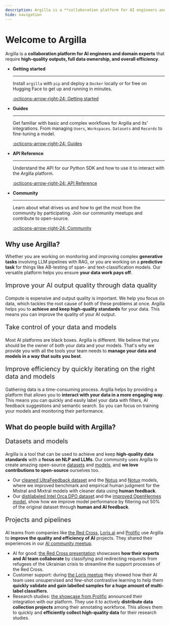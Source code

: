 ```yaml
---
description: Argilla is a **collaboration platform for AI engineers and domain experts** that require **high-quality outputs, full data ownership, and overall efficiency**.
hide: navigation
---
```


# Welcome to Argilla

Argilla is a **collaboration platform for AI engineers and domain experts** that require **high-quality outputs, full data ownership, and overall efficiency**.

<div class="grid cards" markdown>

-  __Getting started__

    ---

    Install `argilla` with `pip` and deploy a `Docker` locally or for free on Hugging Face to get up and running in minutes.

    [:octicons-arrow-right-24: Getting started](getting_started/quickstart.md)

-  __Guides__

    ---

    Get familiar with basic and complex workflows for Argilla and its' integrations. From managing `Users`, `Workspaces`. `Datasets` and `Records` to fine-tuning a model.

    [:octicons-arrow-right-24: Guides](how_to_guides/index.md)

-  __API Reference__

    ---

    Understand the API for our Python SDK and how to use it to interact with the Argilla platform.

    [:octicons-arrow-right-24: API Reference](reference/argilla_sdk/client)

-  __Community__

    ---

    Learn about what drives us and how to get the most from the community by participating. Join our community meetups and contribute to open-source.

    [:octicons-arrow-right-24: Community](community/index.md)

</div>

<!-- ## Changelog -->

## Why use Argilla?

Whether you are working on monitoring and improving complex **generative tasks** involving LLM pipelines with RAG, or you are working on a **predictive task** for things like AB-testing of span- and text-classification models. Our versatile platform helps you ensure **your data work pays off**.

<p style="font-size:20px">Improve your AI output quality through data quality</p>

Compute is expensive and output quality is important. We help you focus on data, which tackles the root cause of both of these problems at once. Argilla helps you to **achieve and keep high-quality standards** for your data. This means you can improve the quality of your AI output.

<p style="font-size:20px">Take control of your data and models</p>

Most AI platforms are black boxes. Argilla is different. We believe that you should be the owner of both your data and your models. That's why we provide you with all the tools your team needs to **manage your data and models in a way that suits you best**.

<p style="font-size:20px">Improve efficiency by quickly iterating on the right data and models</p>

Gathering data is a time-consuming process. Argilla helps by providing a platform that allows you to **interact with your data in a more engaging way**. This means you can quickly and easily label your data with filters, AI feedback suggestions and semantic search. So you can focus on training your models and monitoring their performance.


## What do people build with Argilla?

<p style="font-size:20px">Datasets and models</p>

Argilla is a tool that can be used to achieve and keep **high-quality data standards** with a **focus on NLP and LLMs**. Our community uses Argilla to create amazing open-source [datasets](https://huggingface.co/datasets?other=argilla) and [models](https://huggingface.co/models?other=distilabel), and **we love contributions to open-source** ourselves too.

- Our [cleaned UltraFeedback dataset](https://huggingface.co/datasets/argilla/ultrafeedback-binarized-preferences-cleaned) and the [Notus](https://huggingface.co/argilla/notus-7b-v1) and [Notux](https://huggingface.co/argilla/notux-8x7b-v1) models, where we improved benchmark and empirical human judgment for the Mistral and Mixtral models with cleaner data using **human feedback**.
- Our [distilabeled Intel Orca DPO dataset](https://huggingface.co/datasets/argilla/distilabel-intel-orca-dpo-pairs) and the [improved OpenHermes model](https://huggingface.co/argilla/distilabeled-OpenHermes-2.5-Mistral-7B), show how we improve model performance by filtering out 50% of the original dataset through **human and AI feedback**.

<p style="font-size:20px">Projects and pipelines</p>

AI teams from companies like [the Red Cross](https://510.global/), [Loris.ai](https://loris.ai/) and [Prolific](https://www.prolific.com/) use Argilla to **improve the quality and efficiency of AI** projects. They shared their experiences in our [AI community meetup](https://lu.ma/embed-checkout/evt-IQtRiSuXZCIW6FB).

- AI for good: [the Red Cross presentation](https://youtu.be/ZsCqrAhzkFU?feature=shared) showcases **how their experts and AI team collaborate** by classifying and redirecting requests from refugees of the Ukrainian crisis to streamline the support processes of the Red Cross.
- Customer support: during [the Loris meetup](https://youtu.be/jWrtgf2w4VU?feature=shared) they showed how their AI team uses unsupervised and few-shot contrastive learning to help them **quickly validate and gain labelled samples for a huge amount of multi-label classifiers**.
- Research studies: [the showcase from Prolific](https://youtu.be/ePDlhIxnuAs?feature=shared) announced their integration with our platform. They use it to actively **distribute data collection projects** among their annotating workforce. This allows them to quickly and **efficiently collect high-quality data** for their research studies.